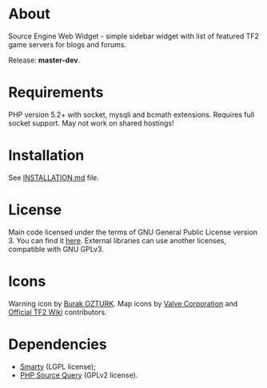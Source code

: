 About
========
Source Engine Web Widget - simple sidebar widget with list of featured TF2 game servers for blogs and forums.

Release: **master-dev**.

Requirements
========
PHP version 5.2+ with socket, mysqli and bcmath extensions. Requires full socket support. May not work on shared hostings!

Installation
========
See [INSTALLATION.md](docs/INSTALLATION.md) file.

License
========
Main code licensed under the terms of GNU General Public License version 3. You can find it [here](COPYING). External libraries can use another licenses, compatible with GNU GPLv3.

Icons
========
Warning icon by [Burak OZTURK](http://www.iconspedia.com/icon/warning-1260-.html). Map icons by [Valve Corporation](http://valvesoftware.com/) and [Official TF2 Wiki](https://wiki.teamfortress.com/wiki/Main_Page) contributors.

Dependencies
========
 * [Smarty](http://www.smarty.net/) (LGPL license);
 * [PHP Source Query](https://github.com/xPaw/PHP-Source-Query) (GPLv2 license).
